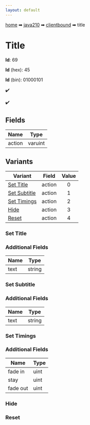```yaml
---
layout: default
---
```


[home](/) ➡ [java210](/protocol/java210) ➡ [clientbound](/protocol/java210/clientbound) ➡ title

# Title

**Id**: 69

**Id** (hex): 45

**Id** (bin): 01000101

✔️

✔️

## Fields

Name | Type
---|---
action | varuint

## Variants

Variant | Field | Value
---|---|:---:
[Set Title](#set_title) | action | 0
[Set Subtitle](#set_subtitle) | action | 1
[Set Timings](#set_timings) | action | 2
[Hide](#hide) | action | 3
[Reset](#reset) | action | 4

### Set Title

### Additional Fields

Name | Type
---|---
text | string

### Set Subtitle

### Additional Fields

Name | Type
---|---
text | string

### Set Timings

### Additional Fields

Name | Type
---|---
fade in | uint
stay | uint
fade out | uint

### Hide

### Reset

